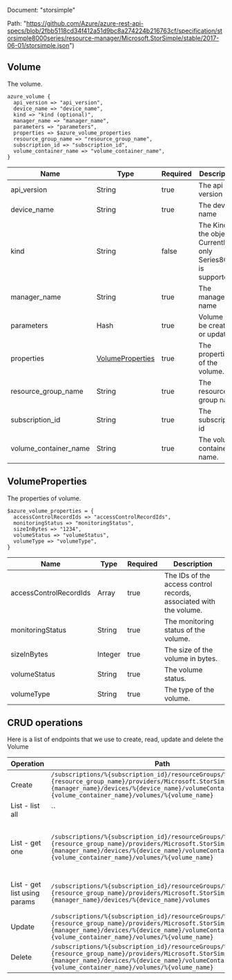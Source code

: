 Document: "storsimple"


Path: "https://github.com/Azure/azure-rest-api-specs/blob/2fbb5118cd34f412a51d9bc8a274224b216763cf/specification/storsimple8000series/resource-manager/Microsoft.StorSimple/stable/2017-06-01/storsimple.json")

## Volume

The volume.

```puppet
azure_volume {
  api_version => "api_version",
  device_name => "device_name",
  kind => "kind (optional)",
  manager_name => "manager_name",
  parameters => "parameters",
  properties => $azure_volume_properties
  resource_group_name => "resource_group_name",
  subscription_id => "subscription_id",
  volume_container_name => "volume_container_name",
}
```

| Name        | Type           | Required       | Description       |
| ------------- | ------------- | ------------- | ------------- |
|api_version | String | true | The api version |
|device_name | String | true | The device name |
|kind | String | false | The Kind of the object. Currently only Series8000 is supported |
|manager_name | String | true | The manager name |
|parameters | Hash | true | Volume to be created or updated. |
|properties | [VolumeProperties](#volumeproperties) | true | The properties of the volume. |
|resource_group_name | String | true | The resource group name |
|subscription_id | String | true | The subscription id |
|volume_container_name | String | true | The volume container name. |
        
## VolumeProperties

The properties of volume.

```puppet
$azure_volume_properties = {
  accessControlRecordIds => "accessControlRecordIds",
  monitoringStatus => "monitoringStatus",
  sizeInBytes => "1234",
  volumeStatus => "volumeStatus",
  volumeType => "volumeType",
}
```

| Name        | Type           | Required       | Description       |
| ------------- | ------------- | ------------- | ------------- |
|accessControlRecordIds | Array | true | The IDs of the access control records, associated with the volume. |
|monitoringStatus | String | true | The monitoring status of the volume. |
|sizeInBytes | Integer | true | The size of the volume in bytes. |
|volumeStatus | String | true | The volume status. |
|volumeType | String | true | The type of the volume. |



## CRUD operations

Here is a list of endpoints that we use to create, read, update and delete the Volume

| Operation | Path | Verb | Description | OperationID |
| ------------- | ------------- | ------------- | ------------- | ------------- |
|Create|`/subscriptions/%{subscription_id}/resourceGroups/%{resource_group_name}/providers/Microsoft.StorSimple/managers/%{manager_name}/devices/%{device_name}/volumeContainers/%{volume_container_name}/volumes/%{volume_name}`|Put|Creates or updates the volume.|Volumes_CreateOrUpdate|
|List - list all|``||||
|List - get one|`/subscriptions/%{subscription_id}/resourceGroups/%{resource_group_name}/providers/Microsoft.StorSimple/managers/%{manager_name}/devices/%{device_name}/volumeContainers/%{volume_container_name}/volumes/%{volume_name}`|Get|Returns the properties of the specified volume name.|Volumes_Get|
|List - get list using params|`/subscriptions/%{subscription_id}/resourceGroups/%{resource_group_name}/providers/Microsoft.StorSimple/managers/%{manager_name}/devices/%{device_name}/volumes`|Get|Retrieves all the volumes in a device.|Volumes_ListByDevice|
|Update|`/subscriptions/%{subscription_id}/resourceGroups/%{resource_group_name}/providers/Microsoft.StorSimple/managers/%{manager_name}/devices/%{device_name}/volumeContainers/%{volume_container_name}/volumes/%{volume_name}`|Put|Creates or updates the volume.|Volumes_CreateOrUpdate|
|Delete|`/subscriptions/%{subscription_id}/resourceGroups/%{resource_group_name}/providers/Microsoft.StorSimple/managers/%{manager_name}/devices/%{device_name}/volumeContainers/%{volume_container_name}/volumes/%{volume_name}`|Delete|Deletes the volume.|Volumes_Delete|
